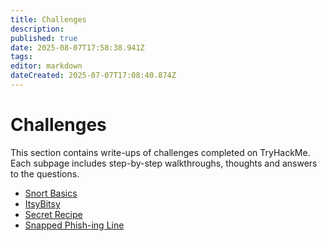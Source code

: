 ```yaml
---
title: Challenges
description: 
published: true
date: 2025-08-07T17:58:38.941Z
tags: 
editor: markdown
dateCreated: 2025-07-07T17:08:40.874Z
---
```


# Challenges

This section contains write-ups of challenges completed on TryHackMe.
Each subpage includes step-by-step walkthroughs, thoughts and answers to the questions.


- [Snort Basics](/tryhackme/challenges/snort_basics)
- [ItsyBitsy](/tryhackme/challenges/itsybitsy)
- [Secret Recipe](/tryhackme/challenges/secret_recipe)
- [Snapped Phish-ing Line](/tryhackme/challenges/snapped_phish-ing_line)